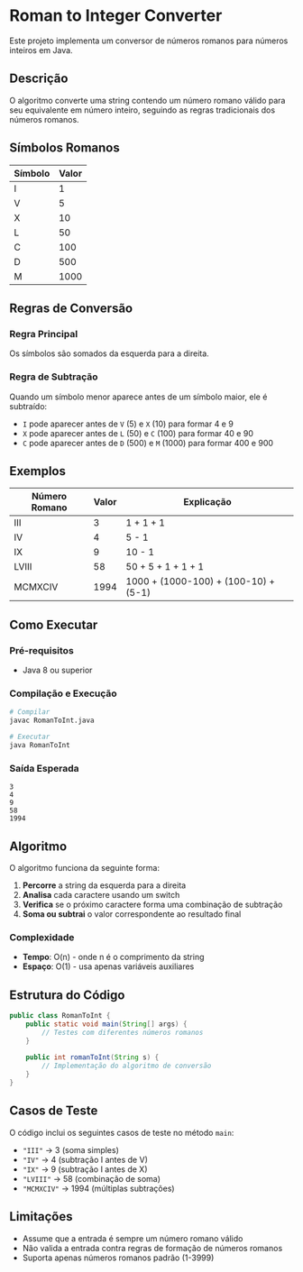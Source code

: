 # Roman to Integer Converter

Este projeto implementa um conversor de números romanos para números inteiros em Java.

## Descrição

O algoritmo converte uma string contendo um número romano válido para seu equivalente em número inteiro, seguindo as regras tradicionais dos números romanos.

## Símbolos Romanos

| Símbolo | Valor |
|---------|-------|
| I       | 1     |
| V       | 5     |
| X       | 10    |
| L       | 50    |
| C       | 100   |
| D       | 500   |
| M       | 1000  |

## Regras de Conversão

### Regra Principal
Os símbolos são somados da esquerda para a direita.

### Regra de Subtração
Quando um símbolo menor aparece antes de um símbolo maior, ele é subtraído:
- `I` pode aparecer antes de `V` (5) e `X` (10) para formar 4 e 9
- `X` pode aparecer antes de `L` (50) e `C` (100) para formar 40 e 90
- `C` pode aparecer antes de `D` (500) e `M` (1000) para formar 400 e 900

## Exemplos

| Número Romano | Valor | Explicação |
|---------------|-------|------------|
| III           | 3     | 1 + 1 + 1 |
| IV            | 4     | 5 - 1 |
| IX            | 9     | 10 - 1 |
| LVIII         | 58    | 50 + 5 + 1 + 1 + 1 |
| MCMXCIV       | 1994  | 1000 + (1000-100) + (100-10) + (5-1) |

## Como Executar

### Pré-requisitos
- Java 8 ou superior

### Compilação e Execução
```bash
# Compilar
javac RomanToInt.java

# Executar
java RomanToInt
```

### Saída Esperada
```
3
4
9
58
1994
```

## Algoritmo

O algoritmo funciona da seguinte forma:

1. **Percorre** a string da esquerda para a direita
2. **Analisa** cada caractere usando um switch
3. **Verifica** se o próximo caractere forma uma combinação de subtração
4. **Soma ou subtrai** o valor correspondente ao resultado final

### Complexidade
- **Tempo**: O(n) - onde n é o comprimento da string
- **Espaço**: O(1) - usa apenas variáveis auxiliares

## Estrutura do Código

```java
public class RomanToInt {
    public static void main(String[] args) {
        // Testes com diferentes números romanos
    }
    
    public int romanToInt(String s) {
        // Implementação do algoritmo de conversão
    }
}
```

## Casos de Teste

O código inclui os seguintes casos de teste no método `main`:
- `"III"` → 3 (soma simples)
- `"IV"` → 4 (subtração I antes de V)
- `"IX"` → 9 (subtração I antes de X)
- `"LVIII"` → 58 (combinação de soma)
- `"MCMXCIV"` → 1994 (múltiplas subtrações)

## Limitações

- Assume que a entrada é sempre um número romano válido
- Não valida a entrada contra regras de formação de números romanos
- Suporta apenas números romanos padrão (1-3999)
